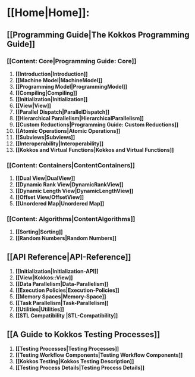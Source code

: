 # **[[Home|Home]]:**
## **[[Programming Guide|The Kokkos Programming Guide]]**
### **[[Content: Core|Programming Guide: Core]]**
1. **[[Introduction|Introduction]]**
2. **[[Machine Model|MachineModel]]**
3. **[[Programming Model|ProgrammingModel]]**
4. **[[Compiling|Compiling]]**
5. **[[Initialization|Initialization]]**
6. **[[View|View]]**
7. **[[Parallel Dispatch|ParallelDispatch]]**
8. **[[Hierarchical Parallelism|HierarchicalParallelism]]**
9. **[[Custom Reductions|Programming Guide: Custom Reductions]]**
10. **[[Atomic Operations|Atomic Operations]]**
11. **[[Subviews|Subviews]]**
12. **[[Interoperability|Interoperability]]**
13. **[[Kokkos and Virtual Functions|Kokkos and Virtual Functions]]**
### **[[Content: Containers|ContentContainers]]**
1. **[[Dual View|DualView]]**
2. **[[Dynamic Rank View|DynamicRankView]]**
3. **[[Dynamic Length View|DynamicLengthView]]**
4. **[[Offset View/OffsetView]]**
5. **[[Unordered Map|Unordered Map]]**
### **[[Content: Algorithms|ContentAlgorithms]]**
1. **[[Sorting|Sorting]]**
2. **[[Random Numbers|Random Numbers]]**

## **[[API Reference|API-Reference]]**
1. **[[Initialization|Initialization-API]]**
2. **[[View|Kokkos::View]]**
3. **[[Data Parallelism|Data-Parallelism]]**
4. **[[Execution Policies|Execution-Policies]]**
5. **[[Memory Spaces|Memory-Space]]**
6. **[[Task Parallelism|Task-Parallelism]]**
7. **[[Utilities|Utilities]]**
8. **[[STL Compatibility |STL-Compatibility]]**

## **[[A Guide to Kokkos Testing Processes]]**
1. **[[Testing Processes|Testing Processes]]**
2. **[[Testing Workflow Components|Testing Workflow Components]]**
3. **[[Kokkos Testing|Kokkos Testing Description]]**
4. **[[Testing Process Details|Testing Process Details]]**
